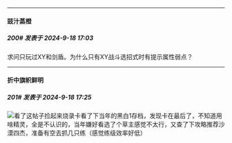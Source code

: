 ﻿
*****

####  豉汁蒸橙  
##### 200#       发表于 2024-9-18 17:03

求问只玩过XY和剑盾。为什么只有XY战斗选招式时有提示属性弱点？


*****

####  折中旗帜鲜明  
##### 201#       发表于 2024-9-18 17:25

<img src="https://static.saraba1st.com/image/smiley/face2017/009.gif" referrerpolicy="no-referrer">看了这帖子捡起来烧录卡看了下当年的黑白1存档，发现卡在最后了，不知道用啥精灵，全是不认识的，当年嫌好看选了个草主感觉不太行，又查了下攻略推荐沙漠四杰，准备有空去抓几只练（感觉练级效率好低）

